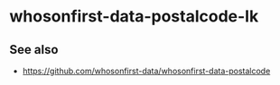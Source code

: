 # whosonfirst-data-postalcode-lk

## See also

* https://github.com/whosonfirst-data/whosonfirst-data-postalcode
